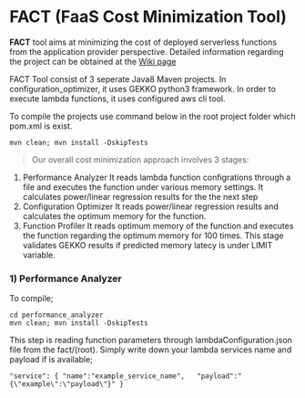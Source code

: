 # FACT (FaaS Cost Minimization Tool)

**FACT** tool aims at minimizing the cost of deployed serverless functions from the application provider perspective. Detailed information regarding the project can be obtained at the [Wiki page](https://github.com/ozgursedef/fact/wiki)

FACT Tool consist of 3 seperate Java8 Maven projects. In configuration_optimizer, it uses GEKKO python3 framework. In order to execute lambda functions, it uses configured aws cli tool.

To compile the projects use command below in the root project folder which pom.xml is exist.

`mvn clean; mvn install -DskipTests`

> Our overall cost minimization approach involves 3 stages: 
1. Performance Analyzer
It reads lambda function configrations through a file and executes the function under various memory settings. It calculates power/linear regression results for the the next step
3. Configuration Optimizer
It reads power/linear regression results and calculates the optimum memory for the function.
5. Function Profiler 
It reads optimum memory of the function and executes the function regarding the optimum memory for 100 times. This stage validates GEKKO results if predicted memory latecy is under LIMIT variable.

### 1) Performance Analyzer
To compile;

`cd performance_analyzer`  
`mvn clean; mvn install -DskipTests`

This step is reading function parameters through lambdaConfiguration.json file from the fact/(root). Simply write down your lambda services name and payload if is available;

`"service": {
  "name":"example_service_name",  
  "payload":"{\"example\":\"payload\"}"
}`
